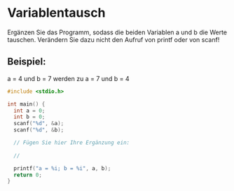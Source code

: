 # Variablentausch

Ergänzen Sie das Programm, sodass die beiden Variablen a und b die Werte tauschen.
Verändern Sie dazu nicht den Aufruf von printf oder von scanf!

## Beispiel:
a = 4 und b = 7
werden zu
a = 7 und b = 4

```cpp
#include <stdio.h>

int main() {
  int a = 0;
  int b = 0;
  scanf("%d", &a);
  scanf("%d", &b);

  // Fügen Sie hier Ihre Ergänzung ein:
  
  //

  printf("a = %i; b = %i", a, b);
  return 0;
}
```